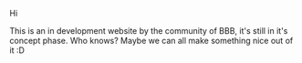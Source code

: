 Hi

This is an in development website by the community of BBB, it's still in it's concept phase. Who knows? Maybe we can all make something nice out of it :D